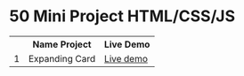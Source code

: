 <h1> 50 Mini Project HTML/CSS/JS </h1>

<table>
  <tr>
    <th></th>
    <th>Name Project</th>
    <th>Live Demo</th>
  </tr>
  <tr>
    <td>1</td>
    <td>Expanding Card</td>
    <td><a href="https://toantoan24620.github.io/50miniprojecthtmlcssjs/Day1_ExpandingCard/">Live demo</a></td>
  </tr>  
</table>
